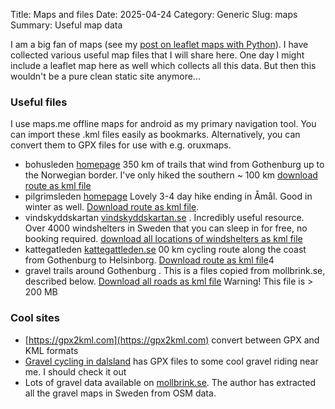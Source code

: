 Title: Maps and files
Date: 2025-04-24
Category: Generic
Slug: maps
Summary: Useful map data

I am a big fan of maps (see my [post on leaflet maps with Python]({filename}/articles/flask_leaflet.md)). I have collected various useful map files that I will share here. One day I might include a leaflet map here as well which collects all this data. But then this wouldn't be a pure clean static site anymore...

### Useful files

I use maps.me offline maps for android as my primary navigation tool. You can import these .kml files easily as bookmarks. Alternatively, you can convert them to GPX files for use with e.g. oruxmaps.

- bohusleden [homepage](https://www.westswedentrails.com/en/delled/bohusleden) 350 km of trails that wind from Gothenburg up to the Norwegian border. I've only hiked the southern ~ 100 km [download route as kml file](https://callumrollo.com/files/bohusleden.kml) 
- pilgrimsleden [homepage](https://www.vastsverige.com/mellerud/produkter/pilgrimsleden/) Lovely 3-4 day hike ending in Åmål. Good in winter as well. [Download route as kml file](https://callumrollo.com/files/Pilgrimsleden-Norra-Dalsland.kml). 
- vindskyddskartan [vindskyddskartan.se](https://vindskyddskartan.se/en/) . Incredibly useful resource. Over 4000 windshelters in Sweden that you can sleep in for free, no booking required. [download all locations of windshelters as kml file](https://callumrollo.com/files/vindskyddskartan.kml)
- kattegatleden [kattegattleden.se](https://kattegattleden.se/en) 00 km cycling route along the coast from Gothenburg to Helsinborg.  [Download route as kml file](https://callumrollo.com/files/vindskyddskartan.kml)4
- gravel trails around Gothenburg . This is a files copied from mollbrink.se, described below. [Download all roads as kml file](https://callumrollo.com/files/vindskyddskartan.kml) Warning! This file is > 200 MB


### Cool sites

- [https://gpx2kml.com](https://gpx2kml.com) convert between GPX and KML formats
- [Gravel cycling in dalsland](https://www.vastsverige.com/en/dalsland/cycling/gravel-cycling/) has GPX files to some cool gravel riding near me. I should check it out
- Lots of gravel data available on [mollbrink.se](https://www.mollbrink.se/). The author has extracted all the gravel maps in Sweden from OSM data.




